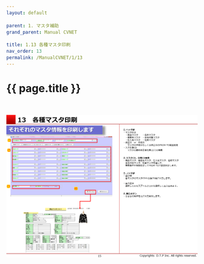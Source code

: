 ```yaml
---
layout: default

parent: 1. マスタ補助
grand_parent: Manual CVNET

title: 1.13 各種マスタ印刷
nav_order: 13
permalink: /ManualCVNET/1/13
---
```


# {{ page.title }} <br/><br/>

<a href="/img/MasterHojo/MH16.PNG" target="_blank">
<img src="/img/MasterHojo/MH16.PNG" alt="login image"></a>


